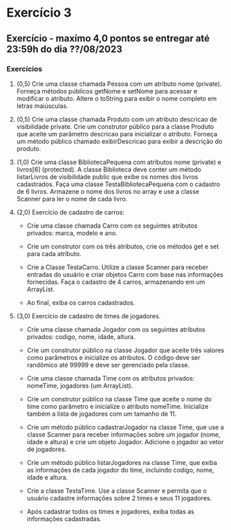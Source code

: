 # Exercício 3

## Exercício - maxímo 4,0 pontos se entregar até 23:59h do dia ??/08/2023

### Exercícios

1. (0,5) Crie uma classe chamada Pessoa com um atributo nome (private). Forneça métodos públicos getNome e setNome para acessar e modificar o atributo. Altere o toString para exibir o nome completo em letras maiúsculas.

2. (0,5) Crie uma classe chamada Produto com um atributo descricao de visibilidade private. Crie um construtor público para a classe Produto que aceite um parâmetro descricao para inicializar o atributo. Forneça um método público chamado exibirDescricao para exibir a descrição do produto.

3. (1,0) Crie uma classe BibliotecaPequena com atributos nome (private) e livros[6] (protected). A classe Biblioteca deve conter um método listarLivros de visibilidade public que exibe os nomes dos livros cadastrados. Faça uma classe TestaBibliotecaPequena com o cadastro de 6 livros. Armazene o nome dos livros no array e use a classe Scanner para ler o nome de cada livro.

4. (2,0) Exercício de cadastro de carros:
    - Crie uma classe chamada Carro com os seguintes atributos privados: marca, modelo e ano.

    - Crie um construtor com os três atributos, crie os métodos get e set para cada atributo.
    
    - Crie a Classe TestaCarro. Utilize a classe Scanner para receber entradas do usuário e criar objetos Carro com base nas informações fornecidas. Faça o cadastro de 4 carros, armazenando em um ArrayList<Carro>.

    - Ao final, exiba os carros cadastrados.


5. (3,0) Exercício de cadastro de times de jogadores.
    - Crie uma classe chamada Jogador com os seguintes atributos privados: codigo, nome, idade, altura.

    - Crie um construtor público na classe Jogador que aceite três valores como parâmetros e inicialize os atributos. O código deve ser randômico até 99999 e deve ser gerenciado pela classe.

    - Crie uma classe chamada Time com os atributos privados: nomeTime, jogadores (um ArrayList<Jogador>).

    - Crie um construtor público na classe Time que aceite o nome do time como parâmetro e inicialize o atributo nomeTime. Inicialize também a lista de jogadores com um tamanho de 11.

    - Crie um método público cadastrarJogador na classe Time, que use a classe Scanner para receber informações sobre um jogador (nome, idade e altura) e crie um objeto Jogador. Adicione o jogador ao vetor de jogadores.

    - Crie um método público listarJogadores na classe Time, que exiba as informações de cada jogador do time, incluindo codigo, nome, idade e altura.

    - Crie a classe TestaTime. Use a classe Scanner e permita que o usuário cadastre informações sobre 2 times e seus 11 jogadores.

    - Após cadastrar todos os times e jogadores, exiba todas as informações cadastradas.



